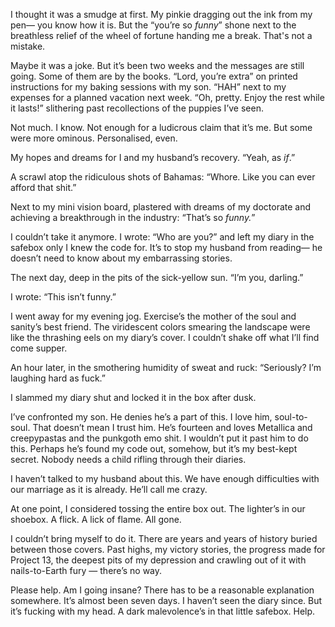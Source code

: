I thought it was a smudge at first. My pinkie dragging out the ink from my pen— you know how it is. But the “you’re so *funny*” shone next to the breathless relief of the wheel of fortune handing me a break. That's not a mistake.

Maybe it was a joke. But it’s been two weeks and the messages are still going. Some of them are by the books. “Lord, you’re extra” on printed instructions for my baking sessions with my son. “HAH” next to my expenses for a planned vacation next week. “Oh, pretty. Enjoy the rest while it lasts!” slithering past recollections of the puppies I’ve seen.

Not much. I know. Not enough for a ludicrous claim that it’s me. But some were more ominous. Personalised, even.

My hopes and dreams for I and my husband’s recovery. “Yeah, as *if*.”

A scrawl atop the ridiculous shots of Bahamas: “Whore. Like you can ever afford that shit.”

Next to my mini vision board, plastered with dreams of my doctorate and achieving a breakthrough in the industry: “That’s so *funny.*”

I couldn’t take it anymore. I wrote: “Who are you?” and left my diary in the safebox only I knew the code for. It’s to stop my husband from reading— he doesn’t need to know about my embarrassing stories.

The next day, deep in the pits of the sick-yellow sun. “I’m you, darling.”

I wrote: “This isn’t funny.”

I went away for my evening jog. Exercise’s the mother of the soul and sanity’s best friend. The viridescent colors smearing the landscape were like the thrashing eels on my diary’s cover. I couldn’t shake off what I’ll find come supper.

An hour later, in the smothering humidity of sweat and ruck: “Seriously? I’m laughing hard as fuck.”

I slammed my diary shut and locked it in the box after dusk.

I’ve confronted my son. He denies he’s a part of this. I love him, soul-to-soul. That doesn’t mean I trust him. He’s fourteen and loves Metallica and creepypastas and the punkgoth emo shit. I wouldn’t put it past him to do this. Perhaps he’s found my code out, somehow, but it’s my best-kept secret. Nobody needs a child rifling through their diaries.

I haven’t talked to my husband about this. We have enough difficulties with our marriage as it is already. He’ll call me crazy.

At one point, I considered tossing the entire box out. The lighter’s in our shoebox. A flick. A lick of flame. All gone.

I couldn’t bring myself to do it. There are years and years of history buried between those covers. Past highs, my victory stories, the progress made for Project 13, the deepest pits of my depression and crawling out of it with nails-to-Earth fury — there’s no way.

Please help. Am I going insane? There has to be a reasonable explanation somewhere. It’s almost been seven days. I haven’t seen the diary since. But it’s fucking with my head. A dark malevolence’s in that little safebox. Help.